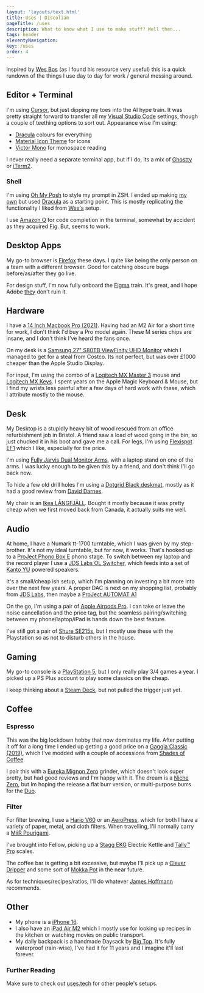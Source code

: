 ```yaml
---
layout: 'layouts/text.html'
title: Uses | Discoliam
pageTitle: /uses
description: What to know what I use to make stuff? Well then...
tags: header
eleventyNavigation:
key: /uses
order: 4
---
```


<p class="Lede">Inspired by <a href="https://wesbos.com/uses/" target="_blank">Wes Bos</a> (as I found his resource very useful) this is a quick rundown of the things I use day to day for work / general messing around.</p>

## Editor + Terminal

I'm using [Cursor](https://www.cursor.com/), but just dipping my toes into the AI hype train. It was pretty straight forward to transfer all my [Visual Studio Code](https://code.visualstudio.com/) settings, though a couple of teething options to sort out. Appearance wise I'm using:

- [Dracula](https://draculatheme.com/) colours for everything
- [Material Icon Theme](https://marketplace.visualstudio.com/items?itemName=PKief.material-icon-theme) for icons
- [Victor Mono](https://rubjo.github.io/victor-mono/) for monospace reading

I never really need a separate terminal app, but if I do, its a mix of [Ghostty](https://ghostty.org/) or [iTerm2](https://iterm2.com/).

### Shell

I'm using [Oh My Posh](https://ohmyposh.dev/) to style my prompt in ZSH. I ended up making [my own](https://github.com/discoliam/dotfiles/blob/main/.omp.discoliam.json) but used [Dracula](https://draculatheme.com/oh-my-posh) as a starting point. This is mostly replicating the functionality I liked from [Wes's](https://github.com/wesbos/Cobalt2-iterm) setup.

I use [Amazon Q](https://docs.aws.amazon.com/amazonq/latest/qdeveloper-ug/what-is.html) for code completion in the terminal, somewhat by accident as they acquired [Fig](https://fig.io/). But, seems to work.

## Desktop Apps

My go-to browser is [Firefox](https://www.mozilla.org/firefox/) these days. I quite like being the only person on a team with a different browser. Good for catching obscure bugs before/as/after they go live.

For design stuff, I'm now fully onboard the [Figma](https://www.figma.com) train. It's great, and I hope ~~Adobe~~ [they](https://www.figma.com/blog/figma-adobe-abandon-proposed-merger/) don't ruin it.

## Hardware

I have a [14 Inch Macbook Pro (2021)](https://everymac.com/systems/apple/macbook_pro/specs/macbook-pro-m1-pro-8-core-cpu-14-core-gpu-14-2021-specs.html). Having had an M2 Air for a short time for work, I don't think I'd buy a Pro model again. These M series chips are insane, and I don't think I've heard the fans once.

On my desk is a [Samsung 27" S80TB ViewFinity UHD Monitor](https://www.samsung.com/uk/monitors/high-resolution/viewfinity-s8-27--27-inch-ips-uhd-thunderbolt-ls27b800tguxxu) which I managed to get for a steal from Costco. Its not perfect, but was over £1000 cheaper than the Apple Studio Display.

For input, I'm using the combo of a [Logitech MX Master 3](https://www.logitech.com/en-gb/product/mx-master-3) mouse and [Logitech MX Keys](https://www.logitech.com/en-gb/product/mx-keys-wireless-keyboard). I spent years on the Apple Magic Keyboard & Mouse, but I find my wrists less painful after a few days of hard work with these, which I attribute mostly to the mouse.

## Desk

My Desktop is a stupidly heavy bit of wood rescued from an office refurbishment job in Bristol. A friend saw a load of wood going in the bin, so just chucked it in his boot and gave me a call. For legs, I'm using [Flexispot EF1](https://flexispot.co.uk/electric-height-adjustable-standing-desk-e1.html) which I like, especially for the price.

I'm using [Fully Jarvis Dual Monitor Arms](https://www.amazon.co.uk/Jarvis-Monitor-Mounting-Computer-Displays/dp/B071G47JJG), with a laptop stand on one of the arms. I was lucky enough to be given this by a friend, and don't think I'll go back now.

To hide a few old drill holes I'm using a [Dotgrid Black deskmat](https://www.dotgrid.co/products/vegan-leather-desk-mat-black), mostly as it had a good review from [David Darnes](https://setups.co/posts/david-darnes).

My chair is an [Ikea LÅNGFJÄLL](https://www.ikea.com/gb/en/p/langfjaell-conference-chair-gunnared-dark-grey-black-s99177641). Bought it mostly because it was pretty cheap when we first moved back from Canada, it actually suits me well.

## Audio

At home, I have a Numark tt-1700 turntable, which I was given by my step-brother. It's not my ideal turntable, but for now, it works. That's hooked up to a [ProJect Phono Box E](https://www.project-audio.com/en/product/phono-box-e/) phono stage. To switch between my laptop and the record player I use a [JDS Labs OL Switcher](https://jdslabs.com/product/ol-switcher/), which feeds into a set of [Kanto YU](https://www.kantoaudio.com/powered-speakers/yu/) powered speakers.

It's a small/cheap ish setup, which I'm planning on investing a bit more into over the next few years. A proper DAC is next on my shopping list, probably from [JDS Labs](https://jdslabs.com/), then maybe a [ProJect AUTOMAT A1](https://www.project-audio.com/en/product/a1/)

On the go, I'm using a pair of [Apple Airpods Pro](https://www.apple.com/uk/airpods-pro/). I can take or leave the noise cancellation and the price tag, but the seamless pairing/switching between my phone/laptop/iPad is hands down the best feature.

I've still got a pair of [Shure SE215s](https://www.shure.com/en-GB/products/earphones/se215), but I mostly use these with the Playstation so as not to disturb others in the house.

## Gaming

My go-to console is a [PlayStation 5](https://www.playstation.com/en-gb/ps5/), but I only really play 3/4 games a year. I picked up a PS Plus account to play some classics on the cheap.

I keep thinking about a [Steam Deck](https://store.steampowered.com/steamdeck), but not pulled the trigger just yet.

## Coffee

### Espresso

This was the big lockdown hobby that now dominates my life. After putting it off for a long time I ended up getting a good price on a [Gaggia Classic (2019)](https://www.gaggia.com/manual-machines/new-classic-evo/), which I've modded with a couple of accessions from [Shades of Coffee](https://www.shadesofcoffee.co.uk/).

I pair this with a [Eureka Mignon Zero](https://www.eureka.co.it/en/catalogo/prodotti/macinacaff%C3%A8+on+demand/1/74.aspx) grinder, which doesn't look super pretty, but had good reviews and I'm happy with it. The dream is a [Niche Zero](https://www.nichecoffee.co.uk/products/niche-zero), but Im hoping the release a flat burr version, or multi-purpose burrs for the [Duo](https://www.nichecoffee.co.uk/products/niche-duo).

### Filter

For filter brewing, I use a [Hario V60](https://www.hario.co.uk/products/hario-v60-drip-decanter-pour-over-coffee-maker-700ml) or an [AeroPress](https://aeropress.com/), which for both I have a variety of paper, metal, and cloth filters. When travelling, I'll normally carry a [MiiR Pourigami](https://www.miir.com/collections/pourigami-travel-coffee-system/products/pourigami-portable-travel-coffee-dripper).

I've brought into Fellow, picking up a [Stagg EKG](https://fellowproducts.com/products/stagg-ekg-electric-pour-over-kettle) Electric Kettle and [Tally™ Pro](https://fellowproducts.com/products/tally-coffee-scale) scales.

The coffee bar is getting a bit excessive, but maybe I'll pick up a [Clever Dripper](https://shop.squaremilecoffee.com/products/clever-coffee-dripper) and some sort of [Mokka Pot](https://www.bialetti.com/it_en/shop/caffettiere/caffettiere.html) in the near future.

As for techniques/recipes/ratios, I'll do whatever [James Hoffmann](https://www.jameshoffmann.co.uk/) recommends.

## Other

- My phone is a [iPhone 16](https://www.apple.com/iphone-16/).
- I also have an [iPad Air M2](https://www.apple.com/uk/ipad-air/) which I mostly use for looking up recipes in the kitchen or watching movies on public transport.
- My daily backpack is a handmade Daysack by [Big Top](https://www.instagram.com/bigxtop/). It's fully waterproof (rain-wise), I've had it for 11 years and I imagine it'll last forever.

### Further Reading

Make sure to check out [uses.tech](https://uses.tech/) for other people's setups.

